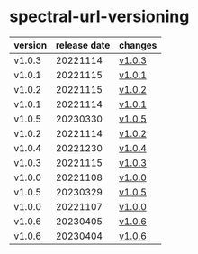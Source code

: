 # spectral-url-versioning	


|version|release date|changes|
|---|---|---|
|v1.0.3|20221114|[v1.0.3](./v1.0.3-20221114.md)|
|v1.0.1|20221115|[v1.0.1](./v1.0.1-20221115.md)|
|v1.0.2|20221115|[v1.0.2](./v1.0.2-20221115.md)|
|v1.0.1|20221114|[v1.0.1](./v1.0.1-20221114.md)|
|v1.0.5|20230330|[v1.0.5](./v1.0.5-20230330.md)|
|v1.0.2|20221114|[v1.0.2](./v1.0.2-20221114.md)|
|v1.0.4|20221230|[v1.0.4](./v1.0.4-20221230.md)|
|v1.0.3|20221115|[v1.0.3](./v1.0.3-20221115.md)|
|v1.0.0|20221108|[v1.0.0](./v1.0.0-20221108.md)|
|v1.0.5|20230329|[v1.0.5](./v1.0.5-20230329.md)|
|v1.0.0|20221107|[v1.0.0](./v1.0.0-20221107.md)|
|v1.0.6|20230405|[v1.0.6](./v1.0.6-20230405.md)|
|v1.0.6|20230404|[v1.0.6](./v1.0.6-20230404.md)|
